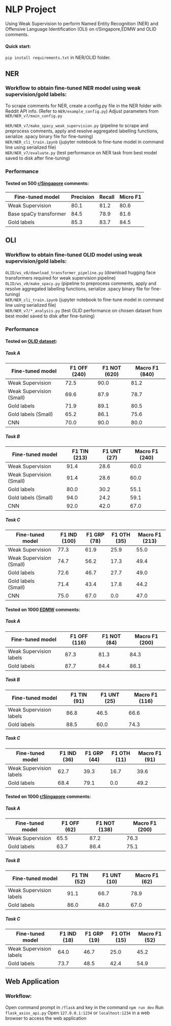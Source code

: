 # NLP Project
Using Weak Supervision to perform Named Entity Recognition (NER) and Offensive Language Identification (OLI) on r/Singapore,EDMW and OLID comments.

#### Quick start: 
`pip install requirements.txt` in NER/OLID folder.

## NER

### Workflow to obtain fine-tuned NER model using weak supervision/gold labels:
To scrape comments for NER, create a config.py file in the NER folder with Reddit API info. (Refer to `NER/example_config.py`)
Adjust parameters from `NER/NER_v7/main_config.py`

`NER/NER_v7/make_spacy_weak_supervision.py` (pipeline to scrape and preprocess comments, apply and resolve aggregated labelling functions, serialize .spacy binary file for fine-tuning)  
`NER/NER_cli_train.ipynb` (jupyter notebook to fine-tune model in command line using serialized file)  
`NER/NER_v7/evaluate.py` (test performance on NER task from best model saved to disk after fine-tuning)

### Performance

#### Tested on 500 [r/Singapore](https://www.reddit.com/r/singapore/) comments:
|Fine-tuned model|Precision|Recall|Micro F1|
| -------- | ------- | ---- | ---- |
|Weak Supervision|80.1|81.2|80.6|
|Base spaCy transformer|84.5|78.9|81.6|
|Gold labels|85.3|83.7|84.5|  
  
## OLI  

### Workflow to obtain fine-tuned OLID model using weak supervision/gold labels:  
`OLID/ws_v0/download_transformer_pipeline.py` (download hugging face transformers required for weak supervision pipeline)  
`OLID/ws_v0/make_spacy.py` (pipeline to preprocess comments, apply and resolve aggregated labelling functions, serialize .spacy binary file for fine-tuning)  
`NER/NER_cli_train.ipynb` (jupyter notebook to fine-tune model in command line using serialized file)  
`NER/NER_v7/*_analysis.py` (test OLID performance on chosen dataset from best model saved to disk after fine-tuning) 

### Performance

#### Tested on [OLID dataset](https://sites.google.com/site/offensevalsharedtask/olid):

##### Task A
|Fine-tuned model|F1 OFF (240)|F1 NOT (620)|Macro F1 (840)|
| --- | --- | --- | --- |
|Weak Supervision|72.5|90.0|81.2|
|Weak Supervision (Small)|69.6|87.9|78.7|
|Gold labels|71.9|89.1|80.5|
|Gold labels (Small)|65.2|86.1|75.6| 
|CNN|70.0|90.0|80.0|
 

##### Task B
|Fine-tuned model|F1 TIN (213)|F1 UNT (27)|Macro F1 (240)|
| --- | --- | --- | --- |
|Weak Supervision|91.4|28.6|60.0|
|Weak Supervision (Small)|91.4|28.6|60.0|
|Gold labels|80.0|30.2|55.1|
|Gold labels (Small)|94.0|24.2|59.1| 
|CNN|92.0|42.0|67.0|


##### Task C
|Fine-tuned model|F1 IND (100)|F1 GRP (78)|F1 OTH (35)|Macro F1 (213)|
| --- | --- | --- | --- | --- |
|Weak Supervision|77.3|61.9|25.9|55.0|
|Weak Supervision (Small)|74.7|56.2|17.3|49.4|
|Gold labels|72.6|46.7|27.7|49.0|
|Gold labels (Small)|71.4|43.4|17.8|44.2|
|CNN|75.0|67.0|0.0|47.0|


#### Tested on 1000 [EDMW](https://forums.hardwarezone.com.sg/forums/eat-drink-man-woman.16/) comments:

##### Task A
|Fine-tuned model|F1 OFF (116)|F1 NOT (84)|Macro F1 (200)|
| --- | --- | --- | --- |
|Weak Supervision labels|87.3|81.3|84.3|
|Gold labels|87.7|84.4|86.1|

##### Task B
|Fine-tuned model|F1 TIN (91)|F1 UNT (25)|Macro F1 (116)|
| --- | --- | --- | --- |
|Weak Supervision labels|86.8|46.5|66.6|
|Gold labels|88.5|60.0|74.3|

##### Task C
|Fine-tuned model|F1 IND (36)|F1 GRP (44)|F1 OTH (11)|Macro F1 (91)|
| --- | --- | --- | --- | --- |
|Weak Supervision labels|62.7|39.3|16.7|39.6|
|Gold labels|68.4|79.1|0.0|49.2|


#### Tested on 1000 [r/Singapore](https://www.reddit.com/r/singapore/) comments:

##### Task A
|Fine-tuned model|F1 OFF (62)|F1 NOT (138)|Macro F1 (200)|
| --- | --- | --- | --- |
|Weak Supervision|65.5|87.2|76.3|
|Gold labels|63.7|86.4|75.1|

##### Task B
|Fine-tuned model|F1 TIN (52)|F1 UNT (10)|Macro F1 (62)|
| --- | --- | --- | --- |
|Weak Supervision labels|91.1|66.7|78.9|
|Gold labels|86.0|48.0|67.0|

##### Task C
|Fine-tuned model|F1 IND (18)|F1 GRP (19)|F1 OTH (15)|Macro F1 (52)|
| --- | --- | --- | --- | --- |
|Weak Supervision labels|64.0|46.7|25.0|45.2|
|Gold labels|73.7|48.5|42.4|54.9|  

## Web Application

### Workflow:
Open command prompt in `/flask` and key in the command `npm run dev`
Run `flask_axios_api.py`
Open `127.0.0.1:1234` or `localhost:1234` in a web browser to access the web application
